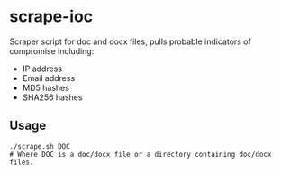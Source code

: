 # scrape-ioc
Scraper script for doc and docx files, pulls probable indicators of compromise including:
- IP address
- Email address
- MD5 hashes
- SHA256 hashes

## Usage
```
./scrape.sh DOC
# Where DOC is a doc/docx file or a directory containing doc/docx files.
```
